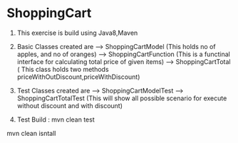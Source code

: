 # ShoppingCart

1. This exercise is build using Java8,Maven
2. Basic Classes created are 
--> ShoppingCartModel (This holds no of apples, and no of oranges)
--> ShoppingCartFunction (This is a functinal interface for calculating total price of given items)
--> ShoppingCartTotal ( This class holds two methods priceWithOutDiscount,priceWithDiscount)
3. Test Classes created are 
--> ShoppingCartModelTest 
--> ShoppingCartTotalTest (This will show all possible scenario for execute without discount and with discount)

4. Test Build : mvn clean test

  mvn clean isntall

